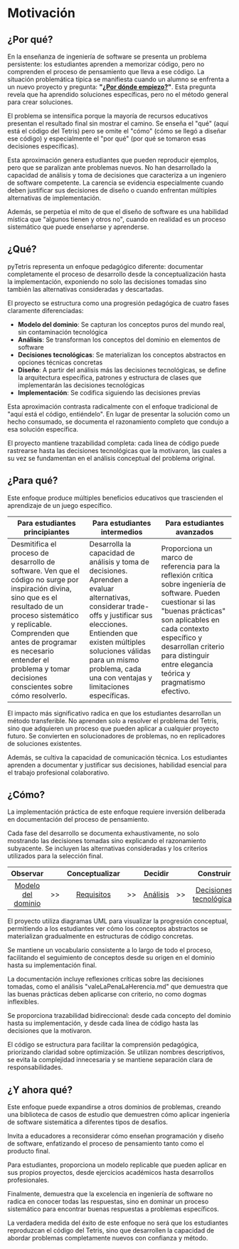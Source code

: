 # Motivación

## ¿Por qué?

En la enseñanza de ingeniería de software se presenta un problema persistente: los estudiantes aprenden a memorizar código, pero no comprenden el proceso de pensamiento que lleva a ese código. La situación problemática típica se manifiesta cuando un alumno se enfrenta a un nuevo proyecto y pregunta: **"[¿Por dónde empiezo?](https://github.com/mmasias/IdSw1/blob/main/temario/2think.md)"**. Esta pregunta revela que ha aprendido soluciones específicas, pero no el método general para crear soluciones.

El problema se intensifica porque la mayoría de recursos educativos presentan el resultado final sin mostrar el camino. Se enseña el "qué" (aquí está el código del Tetris) pero se omite el "cómo" (cómo se llegó a diseñar ese código) y especialmente el "por qué" (por qué se tomaron esas decisiones específicas).

Esta aproximación genera estudiantes que pueden reproducir ejemplos, pero que se paralizan ante problemas nuevos. No han desarrollado la capacidad de análisis y toma de decisiones que caracteriza a un ingeniero de software competente. La carencia se evidencia especialmente cuando deben justificar sus decisiones de diseño o cuando enfrentan múltiples alternativas de implementación.

Además, se perpetúa el mito de que el diseño de software es una habilidad mística que "algunos tienen y otros no", cuando en realidad es un proceso sistemático que puede enseñarse y aprenderse.

## ¿Qué?

pyTetris representa un enfoque pedagógico diferente: documentar completamente el proceso de desarrollo desde la conceptualización hasta la implementación, exponiendo no solo las decisiones tomadas sino también las alternativas consideradas y descartadas.

El proyecto se estructura como una progresión pedagógica de cuatro fases claramente diferenciadas:

- **Modelo del dominio**: Se capturan los conceptos puros del mundo real, sin contaminación tecnológica
- **Análisis**: Se transforman los conceptos del dominio en elementos de software
- **Decisiones tecnológicas**: Se materializan los conceptos abstractos en opciones técnicas concretas
- **Diseño**: A partir del análisis más las decisiones tecnológicas, se define la arquitectura específica, patrones y estructura de clases que implementarán las decisiones tecnológicas
- **Implementación**: Se codifica siguiendo las decisiones previas

Esta aproximación contrasta radicalmente con el enfoque tradicional de "aquí está el código, entiéndelo". En lugar de presentar la solución como un hecho consumado, se documenta el razonamiento completo que condujo a esa solución específica.

El proyecto mantiene trazabilidad completa: cada línea de código puede rastrearse hasta las decisiones tecnológicas que la motivaron, las cuales a su vez se fundamentan en el análisis conceptual del problema original.

## ¿Para qué?

Este enfoque produce múltiples beneficios educativos que trascienden el aprendizaje de un juego específico.

<div align=center>

|Para estudiantes principiantes|Para estudiantes intermedios|Para estudiantes avanzados|
|-|-|-|
|Desmitifica el proceso de desarrollo de software. Ven que el código no surge por inspiración divina, sino que es el resultado de un proceso sistemático y replicable. Comprenden que antes de programar es necesario entender el problema y tomar decisiones conscientes sobre cómo resolverlo.|Desarrolla la capacidad de análisis y toma de decisiones. Aprenden a evaluar alternativas, considerar trade-offs y justificar sus elecciones. Entienden que existen múltiples soluciones válidas para un mismo problema, cada una con ventajas y limitaciones específicas.|Proporciona un marco de referencia para la reflexión crítica sobre ingeniería de software. Pueden cuestionar si las "buenas prácticas" son aplicables en cada contexto específico y desarrollan criterio para distinguir entre elegancia teórica y pragmatismo efectivo.

</div>

El impacto más significativo radica en que los estudiantes desarrollan un método transferible. No aprenden solo a resolver el problema del Tetris, sino que adquieren un proceso que pueden aplicar a cualquier proyecto futuro. Se convierten en solucionadores de problemas, no en replicadores de soluciones existentes.

Además, se cultiva la capacidad de comunicación técnica. Los estudiantes aprenden a documentar y justificar sus decisiones, habilidad esencial para el trabajo profesional colaborativo.

## ¿Cómo?

La implementación práctica de este enfoque requiere inversión deliberada en documentación del proceso de pensamiento.

Cada fase del desarrollo se documenta exhaustivamente, no solo mostrando las decisiones tomadas sino explicando el razonamiento subyacente. Se incluyen las alternativas consideradas y los criterios utilizados para la selección final.

<div align=center>

|Observar||Conceptualizar||Decidir||Construir||Ejecutar|
|:-:|:-:|:-:|:-:|:-:|:-:|:-:|:-:|:-:|
|[Modelo del dominio](/docs/modeloDelDominio.md)|>>|[Requisitos](/docs/ProcesoRequisitos.md)|>>|[Análisis](/docs/ProcesoAnalisis.md)|>>|[Decisiones tecnológicas](/docs/DecisionesTecnologicas.md)|>>|[Diseño](/docs/ProcesoDiseño.md)|>>|[Código](/src/)

</div>

El proyecto utiliza diagramas UML para visualizar la progresión conceptual, permitiendo a los estudiantes ver cómo los conceptos abstractos se materializan gradualmente en estructuras de código concretas.

Se mantiene un vocabulario consistente a lo largo de todo el proceso, facilitando el seguimiento de conceptos desde su origen en el dominio hasta su implementación final.

La documentación incluye reflexiones críticas sobre las decisiones tomadas, como el análisis "valeLaPenaLaHerencia.md" que demuestra que las buenas prácticas deben aplicarse con criterio, no como dogmas inflexibles.

Se proporciona trazabilidad bidireccional: desde cada concepto del dominio hasta su implementación, y desde cada línea de código hasta las decisiones que la motivaron.

El código se estructura para facilitar la comprensión pedagógica, priorizando claridad sobre optimización. Se utilizan nombres descriptivos, se evita la complejidad innecesaria y se mantiene separación clara de responsabilidades.

## ¿Y ahora qué?

Este enfoque puede expandirse a otros dominios de problemas, creando una biblioteca de casos de estudio que demuestren cómo aplicar ingeniería de software sistemática a diferentes tipos de desafíos.

Invita a educadores a reconsiderar cómo enseñan programación y diseño de software, enfatizando el proceso de pensamiento tanto como el producto final.

Para estudiantes, proporciona un modelo replicable que pueden aplicar en sus propios proyectos, desde ejercicios académicos hasta desarrollos profesionales.

Finalmente, demuestra que la excelencia en ingeniería de software no radica en conocer todas las respuestas, sino en dominar un proceso sistemático para encontrar buenas respuestas a problemas específicos.

La verdadera medida del éxito de este enfoque no será que los estudiantes reproduzcan el código del Tetris, sino que desarrollen la capacidad de abordar problemas completamente nuevos con confianza y método.
